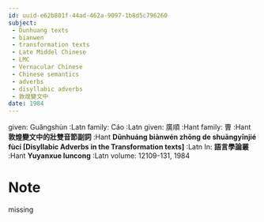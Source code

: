 ```yaml
---
id: uuid-e62b801f-44ad-462a-9097-1b8d5c796260
subject: 
 - Dunhuang texts
 - bianwen
 - transformation texts
 - Late Middel Chinese
 - LMC
 - Vernacular Chinese
 - Chinese semantics
 - adverbs
 - disyllabic adverbs
 - 敦煌變文中
date: 1984
---
```


given: Guǎngshùn :Latn
family: Cáo :Latn
given: 廣順 :Hant
family: 曹 :Hant
**敦煌變文中的壯雙音節副詞** :Hant
**Dūnhuáng biànwén zhōng de shuāngyīnjié fùcí [Disyllabic Adverbs in the Transformation texts]** :Latn
In: 
**語言學論叢** :Hant
**Yuyanxue luncong** :Latn
volume: 12109-131, 1984
# Note
missing